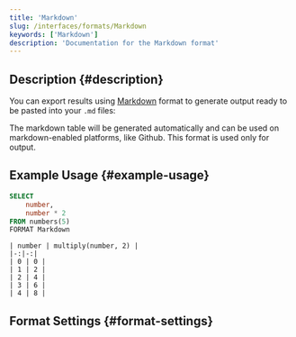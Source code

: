 ```yaml
---
title: 'Markdown'
slug: /interfaces/formats/Markdown
keywords: ['Markdown']
description: 'Documentation for the Markdown format'
---
```


## Description {#description}

You can export results using [Markdown](https://en.wikipedia.org/wiki/Markdown) format to generate output ready to be pasted into your `.md` files:

The markdown table will be generated automatically and can be used on markdown-enabled platforms, like Github. This format is used only for output.

## Example Usage {#example-usage}

```sql
SELECT
    number,
    number * 2
FROM numbers(5)
FORMAT Markdown
```
```results
| number | multiply(number, 2) |
|-:|-:|
| 0 | 0 |
| 1 | 2 |
| 2 | 4 |
| 3 | 6 |
| 4 | 8 |
```

## Format Settings {#format-settings}